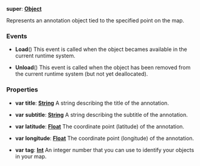 **super**: **[Object](Object.md)**

Represents an annotation object tied to the specified point on the map.

### Events

* **Load**()
This event is called when the object becames available in the current runtime system.

* **Unload**()
This event is called when the object has been removed from the current runtime system (but not yet deallocated).



### Properties

* **var** **title**: **[String](../gravity/types.md)**
A string describing the title of the annotation.

* **var** **subtitle**: **[String](../gravity/types.md)**
A string describing the subtitle of the annotation.

* **var** **latitude**: **[Float](../gravity/types.md)**
The coordinate point (latitude) of the annotation.

* **var** **longitude**: **[Float](../gravity/types.md)**
The coordinate point (longitude) of the annotation.

* **var** **tag**: **[Int](../gravity/types.md)**
An integer number that you can use to identify your objects in your map.





